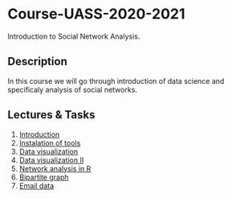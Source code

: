 # Course-UASS-2020-2021
Introduction to Social Network Analysis.

## Description
In this course we will go through introduction of data science and specificaly analysis of social networks.

## Lectures & Tasks
1. [Introduction](/lectures/lecture1.md) 
1. [Instalation of tools](/lectures/lecture2.md) 
1. [Data visualization](/lectures/lecture3/readme.md) 
1. [Data visualization II](/lectures/lecture4/readme.md) 
1. [Network analysis in R](/lectures/lecture5/readme.md) 
1. [Bipartite graph](/lectures/lecture6/readme.md) 
1. [Email data](/lectures/lecture7/readme.md) 

